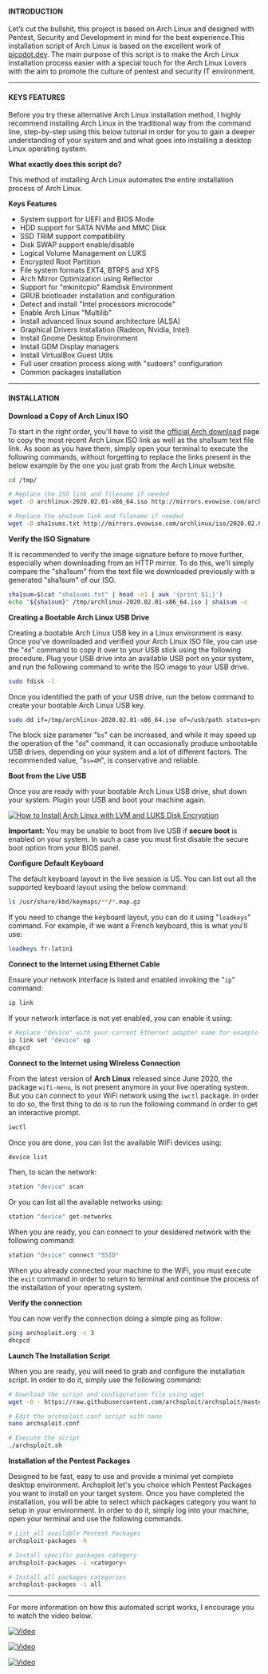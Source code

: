 #### INTRODUCTION

Let’s cut the bullshit, this project is based on Arch Linux and designed with Pentest, Security and Development in mind for the best experience.This installation script of Arch Linux is based on the excellent work of [picodot.dev](https://github.com/picodotdev). The main purpose of this script is to make the Arch Linux installation process easier with a special touch for the Arch Linux Lovers with the aim to promote the culture of pentest and security IT environment.

* * *

#### KEYS FEATURES

Before you try these alternative Arch Linux installation method, I highly recommend installing Arch Linux in the traditional way from the command line, step-by-step using this below tutorial in order for you to gain a deeper understanding of your system and and what goes into installing a desktop Linux operating system.

**What exactly does this script do?**

This method of installing Arch Linux automates the entire installation process of Arch Linux.

**Keys Features**

- System support for UEFI and BIOS Mode
- HDD support for SATA NVMe and MMC Disk
- SSD TRIM support compatibility
- Disk SWAP support enable/disable
- Logical Volume Management on LUKS
- Encrypted Root Partition
- File system formats EXT4, BTRFS and XFS
- Arch Mirror Optimization using Reflector
- Support for "mkinitcpio" Ramdisk Environment
- GRUB bootloader installation and configuration
- Detect and install "Intel processors microcode"
- Enable Arch Linux "Multilib"
- Install advanced linux sound architecture (ALSA)
- Graphical Drivers Installation (Radeon, Nvidia, Intel)
- Install Gnome Desktop Environment
- Install GDM Display managers
- Install VirtualBox Guest Utils
- Full user creation process along with "sudoers" configuration
- Common packages installation

* * *

#### INSTALLATION

**Download a Copy of Arch Linux ISO**

To start in the right order, you'll have to visit the [official Arch download](https://www.archlinux.org/download/) page to copy the most recent Arch Linux ISO link as well as the sha1sum text file link. As soon as you have them, simply open your terminal to execute the following commands, without forgetting to replace the links present in the below example by the one you just grab from the Arch Linux website.

```bash
cd /tmp/

# Replace the ISO link and filename if needed
wget -O archlinux-2020.02.01-x86_64.iso http://mirrors.evowise.com/archlinux/iso/2020.02.01/archlinux-2020.02.01-x86_64.iso

# Replace the sha1sum link and filename if needed
wget -O sha1sums.txt http://mirrors.evowise.com/archlinux/iso/2020.02.01/sha1sums.txt
```

**Verify the ISO Signature**

It is recommended to verify the image signature before to move further, especially when downloading from an HTTP mirror. To do this, we'll simply compare the "sha1sum" from the text file we downloaded previously with a generated "sha1sum" of our ISO.

```bash
sha1sum=$(cat "sha1sums.txt" | head -n1 | awk '{print $1;}')
echo "${sha1sum}" /tmp/archlinux-2020.02.01-x86_64.iso | sha1sum -c
```

**Creating a Bootable Arch Linux USB Drive**

Creating a bootable Arch Linux USB key in a Linux environment is easy. Once you've downloaded and verified your Arch Linux ISO file, you can use the "`dd`" command to copy it over to your USB stick using the following procedure. Plug your USB drive into an available USB port on your system, and run the following command to write the ISO image to your USB drive.

```bash
sudo fdisk -l
```

Once you identified the path of your USB drive, run the below command to create your bootable Arch Linux USB key.

```bash
sudo dd if=/tmp/archlinux-2020.02.01-x86_64.iso of=/usb/path status=progress bs=4M && sync
```

The block size parameter "`bs`" can be increased, and while it may speed up the operation of the "`dd`" command, it can occasionally produce unbootable USB drives, depending on your system and a lot of different factors. The recommended value, "`bs=4M`", is conservative and reliable.

**Boot from the Live USB**

Once you are ready with your bootable Arch Linux USB drive, shut down your system. Plugin your USB and boot your machine again.

<a class="gallery-item" href="https://cybsploit.com/uploads/posts/2020/02/how-to-install-arch-linux-with-lvm-and-luks-disk-encryption-1.png" data-fancybox="How to Install Arch Linux with LVM and LUKS Disk Encryption" data-options="{'caption':'How to Install Arch Linux with LVM and LUKS Disk Encryption'}"><img src="https://cybsploit.com/uploads/posts/2020/02/how-to-install-arch-linux-with-lvm-and-luks-disk-encryption-1.png" alt="How to Install Arch Linux with LVM and LUKS Disk Encryption"/></a>

**Important:** You may be unable to boot from live USB if **secure boot** is enabled on your system. In such a case you must first disable the secure boot option from your BIOS panel.

**Configure Default Keyboard**

The default keyboard layout in the live session is US. You can list out all the supported keyboard layout using the below command:

```bash
ls /usr/share/kbd/keymaps/**/*.map.gz
```

If you need to change the keyboard layout, you can do it using "`loadkeys`" command. For example, if we want a French keyboard, this is what you'll use:

```bash
loadkeys fr-latin1
```

**Connect to the Internet using Ethernet Cable**

Ensure your network interface is listed and enabled invoking the "`ip`" command:

```bash
ip link
```

If your network interface is not yet enabled, you can enable it using:

```bash
# Replace "device" with your current Ethernet adapter name for example "eth0"
ip link set "device" up
dhcpcd
```

**Connect to the Internet using Wireless Connection**

From the latest version of **Arch Linux** released since June 2020, the package `wifi-menu`, is not present anymore in your live operating system. But you can connect to your WiFi network using the `iwctl` package. In order to do so, the first thing to do is to run the following command in order to get an interactive prompt.

```bash
iwctl
```

Once you are done, you can list the available WiFi devices using:

```bash
device list
```

Then, to scan the network:

```bash
station "device" scan
```

Or you can list all the available networks using:

```bash
station "device" get-networks
```

When you are ready, you can connect to your desidered network with the following command:

```bash
station "device" connect "SSID"
```

When you already connected your machine to the WiFi, you must execute the `exit` command in order to return to terminal and continue the process of the installation of your operating system.

**Verify the connection**

You can now verify the connection doing a simple ping as follow:

```bash
ping archsploit.org -c 3
dhcpcd
```

**Launch The Installation Script**

When you are ready, you will need to grab and configure the installation script. In order to do it, simply use the following command:

```bash
# Download the script and configuration file using wget
wget -O - https://raw.githubusercontent.com/archsploit/archsploit/master/download.sh | bash

# Edit the archsploit.conf script with nano
nano archsploit.conf

# Execute the script
./archsploit.sh
```

**Installation of the Pentest Packages**

Designed to be fast, easy to use and provide a minimal yet complete desktop environment. Archsploit let's you choice which Pentest Packages you want to install on your target system. Once you have completed the installation, you will be able to select which packages category you want to setup in your environment. In order to do it, simply log into your machine, open your terminal and use the following commands.

```bash
# List all available Pentest Packages
archsploit-packages -h

# Install specific packages category
archsploit-packages -i <category>

# Install all packages categories
archsploit-packages -i all
```

* * *

For more information on how this automated script works, I encourage you to watch the video below.

[![Video](https://img.youtube.com/vi/Akn5yMBwgCw/maxresdefault.jpg)](https://www.youtube.com/watch?v=Akn5yMBwgCw)

[![Video](https://img.youtube.com/vi/V7GkTPeBTRI/maxresdefault.jpg)](https://www.youtube.com/watch?v=V7GkTPeBTRI)

[![Video](https://img.youtube.com/vi/EoFSs8Kuuuk/maxresdefault.jpg)](https://www.youtube.com/watch?v=EoFSs8Kuuuk)
